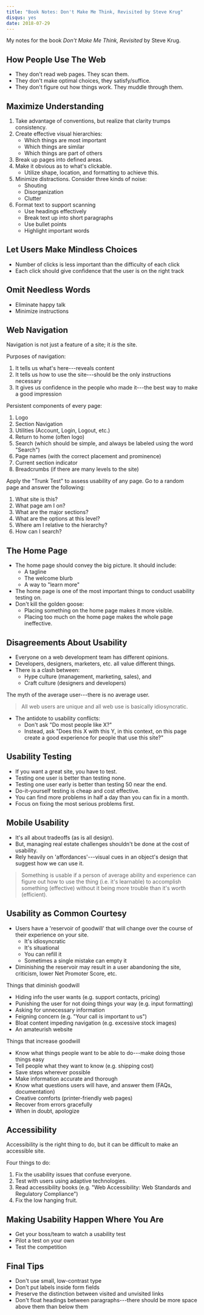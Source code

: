 ```yaml
---
title: "Book Notes: Don't Make Me Think, Revisited by Steve Krug"
disqus: yes
date: 2018-07-29
---
```


My notes for the book *Don't Make Me Think, Revisited* by Steve Krug.

## How People Use The Web

* They don't read web pages. They scan them.
* They don't make optimal choices, they satisfy/suffice.
* They don't figure out how things work. They muddle through them.

## Maximize Understanding

1. Take advantage of conventions, but realize that clarity trumps consistency.
2. Create effective visual hierarchies:
   * Which things are most important
   * Which things are similar
   * Which things are part of others
3. Break up pages into defined areas.
4. Make it obvious as to what's clickable.
   * Utilize shape, location, and formatting to achieve this.
5. Minimize distractions. Consider three kinds of noise:
   * Shouting
   * Disorganization
   * Clutter
6. Format text to support scanning
   * Use headings effectively
   * Break text up into short paragraphs
   * Use bullet points
   * Highlight important words

## Let Users Make Mindless Choices

* Number of clicks is less important than the difficulty of each click
* Each click should give confidence that the user is on the right track

## Omit Needless Words

* Eliminate happy talk
* Minimize instructions

## Web Navigation

Navigation is not just a feature of a site; it *is* the site.

Purposes of navigation:

1. It tells us what's here---reveals content
2. It tells us how to use the site---should be the only instructions necessary
3. It gives us confidence in the people who made it---the best way to make a good impression

Persistent components of every page:

1. Logo
2. Section Navigation
3. Utilities (Account, Login, Logout, etc.)
4. Return to home (often logo)
5. Search (which should be simple, and always be labeled using the word "Search")
6. Page names (with the correct placement and prominence)
7. Current section indicator
8. Breadcrumbs (if there are many levels to the site)

Apply the "Trunk Test" to assess usability of any page. Go to a random page and answer the following:

1. What site is this?
2. What page am I on?
3. What are the major sections?
4. What are the options at this level?
5. Where am I relative to the hierarchy?
6. How can I search?

## The Home Page

* The home page should convey the big picture. It should include:
  * A tagline
  * The welcome blurb
  * A way to "learn more"
* The home page is one of the most important things to conduct usability testing on.
* Don't kill the golden goose:
  * Placing something on the home page makes it more visible.
  * Placing too much on the home page makes the whole page ineffective.

## Disagreements About Usability

* Everyone on a web development team has different opinions.
* Developers, designers, marketers, etc. all value different things.
* There is a clash between:
  * Hype culture (management, marketing, sales), and
  * Craft culture (designers and developers)

The myth of the average user---there is no average user.

> All web users are unique and all web use is basically idiosyncratic.

* The antidote to usability conflicts:
  * Don't ask "Do most people like X?"
  * Instead, ask "Does this X with this Y, in this context, on this page create a good experience for people that use this site?"

## Usability Testing

* If you want a great site, you have to test.
* Testing one user is better than testing none.
* Testing one user early is better than testing 50 near the end.
* Do-it-yourself testing is cheap and cost effective.
* You can find more problems in half a day than you can fix in a month.
* Focus on fixing the most serious problems first.

## Mobile Usability

* It's all about tradeoffs (as is all design).
* But, managing real estate challenges shouldn't be done at the cost of usability.
* Rely heavily on 'affordances'---visual cues in an object's design that suggest how we can use it.

> Something is usable if a person of average ability and experience can figure out how to use the thing (i.e. it's learnable) to accomplish something (effective) without it being more trouble than it's worth (efficient).

## Usability as Common Courtesy

* Users have a 'reservoir of goodwill' that will change over the course of their experience on your site.
  * It's idiosyncratic
  * It's situational
  * You can refill it
  * Sometimes a single mistake can empty it
* Diminishing the reservoir  may result in a user abandoning the site, criticism, lower Net Promoter Score, etc.

Things that diminish goodwill

* Hiding info the user wants (e.g. support contacts, pricing)
* Punishing the user for not doing things your way (e.g. input formatting)
* Asking for unnecessary information
* Feigning concern (e.g. "Your call is important to us")
* Bloat content impeding navigation (e.g. excessive stock images)
* An amateurish website

Things that increase goodwill

* Know what things people want to be able to do---make doing those things easy
* Tell people what they want to know (e.g. shipping cost)
* Save steps wherever possible
* Make information accurate and thorough
* Know what questions users will have, and answer them (FAQs, documentation)
* Creative comforts (printer-friendly web pages)
* Recover from errors gracefully
* When in doubt, apologize

## Accessibility

Accessibility is the right thing to do, but it can be difficult to make an accessible site.

Four things to do:

1. Fix the usability issues that confuse everyone.
2. Test with users using adaptive technologies.
3. Read accessibility books (e.g. "Web Accessibility: Web Standards and Regulatory Compliance")
4. Fix the low hanging fruit.

## Making Usability Happen Where You Are

* Get your boss/team to watch a usability test
* Pilot a test on your own
* Test the competition

## Final Tips

* Don't use small, low-contrast type
* Don't put labels inside form fields
* Preserve the distinction between visited and unvisited links
* Don't float headings between paragraphs---there should be more space above them than below them
